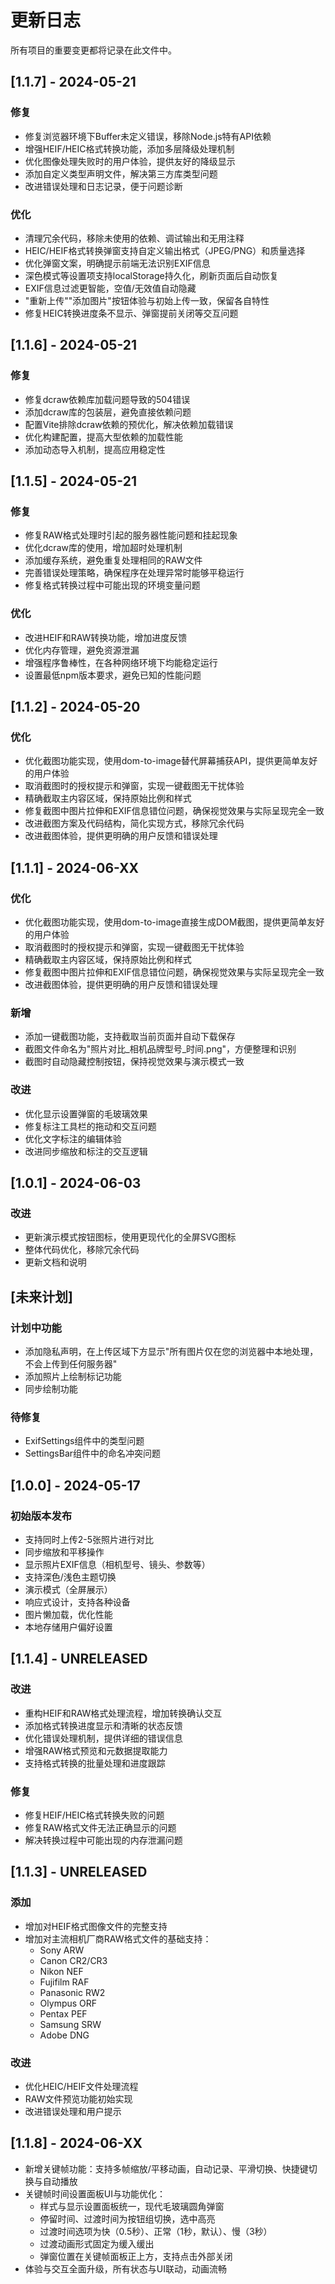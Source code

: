 # 更新日志

所有项目的重要变更都将记录在此文件中。

## [1.1.7] - 2024-05-21

### 修复
- 修复浏览器环境下Buffer未定义错误，移除Node.js特有API依赖
- 增强HEIF/HEIC格式转换功能，添加多层降级处理机制
- 优化图像处理失败时的用户体验，提供友好的降级显示
- 添加自定义类型声明文件，解决第三方库类型问题
- 改进错误处理和日志记录，便于问题诊断

### 优化
- 清理冗余代码，移除未使用的依赖、调试输出和无用注释
- HEIC/HEIF格式转换弹窗支持自定义输出格式（JPEG/PNG）和质量选择
- 优化弹窗文案，明确提示前端无法识别EXIF信息
- 深色模式等设置项支持localStorage持久化，刷新页面后自动恢复
- EXIF信息过滤更智能，空值/无效值自动隐藏
- "重新上传""添加图片"按钮体验与初始上传一致，保留各自特性
- 修复HEIC转换进度条不显示、弹窗提前关闭等交互问题

## [1.1.6] - 2024-05-21

### 修复
- 修复dcraw依赖库加载问题导致的504错误
- 添加dcraw库的包装层，避免直接依赖问题
- 配置Vite排除dcraw依赖的预优化，解决依赖加载错误
- 优化构建配置，提高大型依赖的加载性能
- 添加动态导入机制，提高应用稳定性

## [1.1.5] - 2024-05-21

### 修复
- 修复RAW格式处理时引起的服务器性能问题和挂起现象
- 优化dcraw库的使用，增加超时处理机制
- 添加缓存系统，避免重复处理相同的RAW文件
- 完善错误处理策略，确保程序在处理异常时能够平稳运行
- 修复格式转换过程中可能出现的环境变量问题

### 优化
- 改进HEIF和RAW转换功能，增加进度反馈
- 优化内存管理，避免资源泄漏
- 增强程序鲁棒性，在各种网络环境下均能稳定运行
- 设置最低npm版本要求，避免已知的性能问题

## [1.1.2] - 2024-05-20

### 优化
- 优化截图功能实现，使用dom-to-image替代屏幕捕获API，提供更简单友好的用户体验
- 取消截图时的授权提示和弹窗，实现一键截图无干扰体验
- 精确截取主内容区域，保持原始比例和样式
- 修复截图中图片拉伸和EXIF信息错位问题，确保视觉效果与实际呈现完全一致
- 改进截图方案及代码结构，简化实现方式，移除冗余代码
- 改进截图体验，提供更明确的用户反馈和错误处理

## [1.1.1] - 2024-06-XX

### 优化
- 优化截图功能实现，使用dom-to-image直接生成DOM截图，提供更简单友好的用户体验
- 取消截图时的授权提示和弹窗，实现一键截图无干扰体验
- 精确截取主内容区域，保持原始比例和样式
- 修复截图中图片拉伸和EXIF信息错位问题，确保视觉效果与实际呈现完全一致
- 改进截图体验，提供更明确的用户反馈和错误处理

### 新增
- 添加一键截图功能，支持截取当前页面并自动下载保存
- 截图文件命名为"照片对比_相机品牌型号_时间.png"，方便整理和识别
- 截图时自动隐藏控制按钮，保持视觉效果与演示模式一致

### 改进
- 优化显示设置弹窗的毛玻璃效果
- 修复标注工具栏的拖动和交互问题
- 优化文字标注的编辑体验
- 改进同步缩放和标注的交互逻辑

## [1.0.1] - 2024-06-03

### 改进
- 更新演示模式按钮图标，使用更现代化的全屏SVG图标
- 整体代码优化，移除冗余代码
- 更新文档和说明

## [未来计划]

### 计划中功能
- 添加隐私声明，在上传区域下方显示"所有图片仅在您的浏览器中本地处理，不会上传到任何服务器"
- 添加照片上绘制标记功能
- 同步绘制功能

### 待修复
- ExifSettings组件中的类型问题
- SettingsBar组件中的命名冲突问题

## [1.0.0] - 2024-05-17

### 初始版本发布
- 支持同时上传2-5张照片进行对比
- 同步缩放和平移操作
- 显示照片EXIF信息（相机型号、镜头、参数等）
- 支持深色/浅色主题切换
- 演示模式（全屏展示）
- 响应式设计，支持各种设备
- 图片懒加载，优化性能
- 本地存储用户偏好设置 

## [1.1.4] - UNRELEASED

### 改进
- 重构HEIF和RAW格式处理流程，增加转换确认交互
- 添加格式转换进度显示和清晰的状态反馈
- 优化错误处理机制，提供详细的错误信息
- 增强RAW格式预览和元数据提取能力
- 支持格式转换的批量处理和进度跟踪

### 修复
- 修复HEIF/HEIC格式转换失败的问题
- 修复RAW格式文件无法正确显示的问题
- 解决转换过程中可能出现的内存泄漏问题

## [1.1.3] - UNRELEASED

### 添加
- 增加对HEIF格式图像文件的完整支持
- 增加对主流相机厂商RAW格式文件的基础支持：
  - Sony ARW
  - Canon CR2/CR3
  - Nikon NEF
  - Fujifilm RAF
  - Panasonic RW2
  - Olympus ORF
  - Pentax PEF
  - Samsung SRW
  - Adobe DNG
  
### 改进
- 优化HEIC/HEIF文件处理流程
- RAW文件预览功能初始实现
- 改进错误处理和用户提示 

## [1.1.8] - 2024-06-XX
- 新增关键帧功能：支持多帧缩放/平移动画，自动记录、平滑切换、快捷键切换与自动播放
- 关键帧时间设置面板UI与功能优化：
  - 样式与显示设置面板统一，现代毛玻璃圆角弹窗
  - 停留时间、过渡时间为按钮组切换，选中高亮
  - 过渡时间选项为快（0.5秒）、正常（1秒，默认）、慢（3秒）
  - 过渡动画形式固定为缓入缓出
  - 弹窗位置在关键帧面板正上方，支持点击外部关闭
- 体验与交互全面升级，所有状态与UI联动，动画流畅 